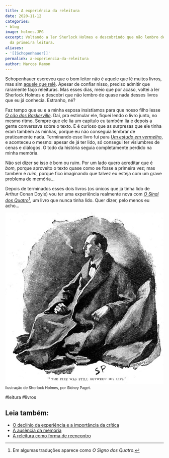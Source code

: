 ```yaml
---
title: A experiência da releitura
date: 2020-11-12
categories:
- blog
image: holmes.JPG
excerpt: Voltando a ler Sherlock Holmes e descobrindo que não lembro de quase nada
  da primeira leitura.
aliases:
- '[[Schopenhauer]]'
permalink: a-experiencia-da-releitura
author: Marcos Ramon
---
```

Schopenhauer escreveu que o bom leitor não é aquele que lê muitos livros, mas sim [aquele que relê](https://marcosramon.net/ler-menos). Apesar de confiar nisso, preciso admitir que raramente faço releituras. Mas esses dias, meio que por acaso, voltei a ler Sherlock Holmes e descobri que não lembro de quase nada desses livros que eu já conhecia. Estranho, né?

Faz tempo que eu e a minha esposa insistíamos para que nosso filho lesse *[O cão dos Baskerville](https://amzn.to/2JTMBKq)*. Daí, pra estimular ele, fiquei lendo o livro junto, no mesmo ritmo. Sempre que ele lia um capítulo eu também lia e depois a gente conversava sobre o texto. E é curioso que as surpresas que ele tinha eram também as minhas, porque eu não conseguia lembrar de praticamente nada. Terminando esse livro fui para *[Um estudo em vermelho](https://amzn.to/32DhGbL)*, e aconteceu o mesmo: apesar de já ter lido, só consegui ter vislumbres de cenas e diálogos. O todo da história seguia completamente perdido na minha memória.

Não sei dizer se isso é bom ou ruim. Por um lado quero acreditar que é *bom*, porque aproveito o texto quase como se fosse a primeira vez; mas também é *ruim*, porque fico imaginando que talvez eu esteja com um grave problema de memória... 

Depois de terminados esses dois livros (os únicos que já tinha lido de Arthur Conan Doyle) vou ter uma experiência realmente nova com *[O Sinal dos Quatro](https://amzn.to/38ymgfn)*[^1], um livro que nunca tinha lido. Quer dizer, pelo menos eu acho...

<img src="/assets/img/Pasted image 20250225165243.png">
<small>Ilustração de Sherlock Holmes, por Sidney Paget.</small>

[^1]: Em algumas traduções aparece como *O Signo dos Quatro*.

#leitura #livros<div class="leia-tambem" markdown="1">
## Leia também:

- <a href="/o-declinio-da-experiencia-e-a-importancia-da-critica">O declínio da experiência e a importância da crítica</a>
- <a href="/a-ausencia-da-memoria">A ausência da memória</a>
- <a href="/a-releitura-como-forma-de-reencontro">A releitura como forma de reencontro</a>
</div>